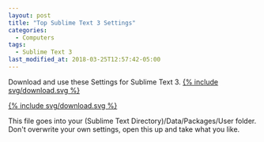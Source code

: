 ```yaml
---
layout: post
title: "Top Sublime Text 3 Settings"
categories:
  - Computers
tags:
  - Sublime Text 3
last_modified_at: 2018-03-25T12:57:42-05:00
---
```

Download and use these Settings for Sublime Text 3.
<a id="github-download-link"
   class="icon" title="Download" aria-label="Download"
   href="{{ site.github.repo }}/archive/v{{ site.version }}.zip">
  {% include svg/download.svg %}
</a>

<a id="github-download-link"
   class="icon" title="Download" aria-label="Download"
   href="{{ site.github.repo }}/archive/v{{ site.version }}.zip">
  {% include svg/download.svg %}
</a>


This file goes into your (Sublime Text Directory)/Data/Packages/User folder. Don't overwrite your own settings, open this up and take what you like.
